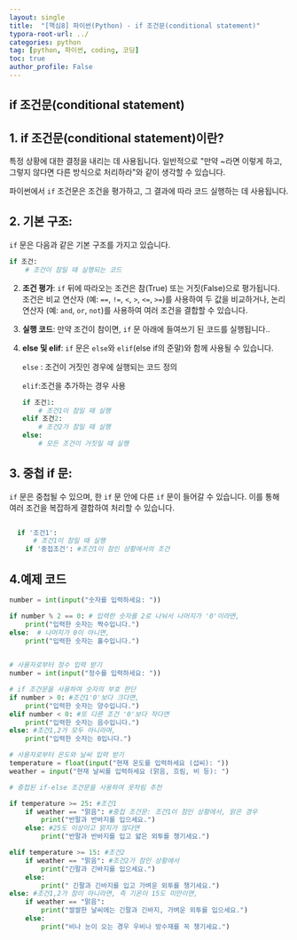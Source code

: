 ```yaml
---
layout: single
title:  "[핵심8] 파이썬(Python) - if 조건문(conditional statement)"
typora-root-url: ../
categories: python
tag: [python, 파이썬, coding, 코딩]
toc: true
author_profile: False
---
```



## if 조건문(conditional statement)

## 1. if 조건문(conditional statement)이란? 

특정 상황에 대한 결정을 내리는 데 사용됩니다. 일반적으로 "만약 ~라면 이렇게 하고, 그렇지 않다면 다른 방식으로 처리하라"와 같이 생각할 수 있습니다.

파이썬에서 `if` 조건문은 조건을 평가하고, 그 결과에 따라 코드 실행하는 데 사용됩니다. 


## 2. **기본 구조**:
   `if` 문은 다음과 같은 기본 구조를 가지고 있습니다.
  
   ```python
   if 조건:
       # 조건이 참일 때 실행되는 코드
   ```

2. **조건 평가**:
   `if` 뒤에 따라오는 조건은 참(True) 또는 거짓(False)으로 평가됩니다. 조건은 비교 연산자 (예: `==`, `!=`, `<`, `>`, `<=`, `>=`)를 사용하여 두 값을 비교하거나, 
   논리 연산자 (예: `and`, `or`, `not`)를 사용하여 여러 조건을 결합할 수 있습니다.

3. **실행 코드**:
   만약 조건이 참이면, `if` 문 아래에 들여쓰기 된 코드를 실행됩니다..

4. **else 및 elif**:
   `if` 문은 `else`와 `elif`(else if의 준말)와 함께 사용될 수 있습니다. 
   
   `else` : 조건이 거짓인 경우에 실행되는 코드 정의
    
    `elif`:조건을 추가하는 경우 사용

   ```python
   if 조건1:
       # 조건1이 참일 때 실행
   elif 조건2:
       # 조건2가 참일 때 실행
   else:
       # 모든 조건이 거짓일 때 실행
   ```

## 3. **중첩 if 문**:
   `if` 문은 중첩될 수 있으며, 한 `if` 문 안에 다른 `if` 문이 들어갈 수 있습니다. 이를 통해 여러 조건을 복잡하게 결합하여 처리할 수 있습니다.

 ```python
   
   if '조건1':
       # 조건1이 참일 때 실행
     if '중접조건': #조건1이 참인 상황에서의 조건

```


## 4.예제 코드
```python
number = int(input("숫자를 입력하세요: "))

if number % 2 == 0: # 입력한 숫자를 2로 나눠서 나머지가 '0'이라면, 
    print("입력한 숫자는 짝수입니다.")
else:  # 나머지가 0이 아니면,
    print("입력한 숫자는 홀수입니다.")
```

```python
   
# 사용자로부터 정수 입력 받기
number = int(input("정수를 입력하세요: "))

# if 조건문을 사용하여 숫자의 부호 판단
if number > 0: #조건1'0'보다 크다면, 
    print("입력한 숫자는 양수입니다.")
elif number < 0: #또 다른 조건 '0'보다 작다면
    print("입력한 숫자는 음수입니다.")
else: #조건1,2가 모두 아니라며, 
    print("입력한 숫자는 0입니다.")

```

```python
# 사용자로부터 온도와 날씨 입력 받기
temperature = float(input("현재 온도를 입력하세요 (섭씨): "))
weather = input("현재 날씨를 입력하세요 (맑음, 흐림, 비 등): ")

# 중첩된 if-else 조건문을 사용하여 옷차림 추천

if temperature >= 25: #조건1
    if weather == "맑음": #중첩 조건문: 조건1이 참인 상황에서, 맑은 경우
        print("반팔과 반바지를 입으세요.")
    else: #25도 이상이고 맑지가 않다면
        print("반팔과 반바지를 입고 얇은 외투를 챙기세요.")

elif temperature >= 15: #조건2 
    if weather == "맑음": #조건2가 참인 상황에서
        print("긴팔과 긴바지를 입으세요.")
    else:
        print(" 긴팔과 긴바지를 입고 가벼운 외투를 챙기세요.")
else: #조건1,2가 참이 아니라면, 즉 기온이 15도 미만이면, 
    if weather == "맑음": 
        print("쌀쌀한 날씨에는 긴팔과 긴바지, 가벼운 외투를 입으세요.")
    else:
        print("비나 눈이 오는 경우 우비나 방수재를 꼭 챙기세요.")
```